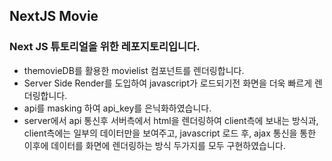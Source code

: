 ## NextJS Movie

### Next JS 튜토리얼을 위한 레포지토리입니다.

- themovieDB를 활용한 movielist 컴포넌트를 렌더링합니다.
- Server Side Render를 도입하여 javascript가 로드되기전 화면을 더욱 빠르게 렌더링합니다.
- api를 masking 하여 api_key를 은닉화하였습니다.
- server에서 api 통신후 서버측에서 html을 렌더링하여 client측에 보내는 방식과, client측에는 일부의 데이터만을 보여주고, javascript 로드 후, ajax 통신을 통한 이후에 데이터를 화면에 렌더링하는 방식 두가지를 모두 구현하였습니다.
